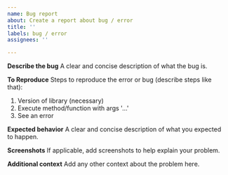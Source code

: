 ```yaml
---
name: Bug report
about: Create a report about bug / error
title: ''
labels: bug / error
assignees: ''

---
```


**Describe the bug**
A clear and concise description of what the bug is.

**To Reproduce**
Steps to reproduce the error or bug (describe steps like that):
1. Version of library (necessary)
2. Execute method/function with args '...'
3. See an error

**Expected behavior**
A clear and concise description of what you expected to happen.

**Screenshots**
If applicable, add screenshots to help explain your problem.

**Additional context**
Add any other context about the problem here.
